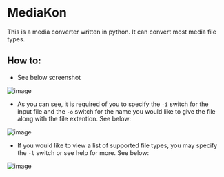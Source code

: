 # MediaKon
This is a media converter written in python. It can convert most media file types.

## How to:
- See below screenshot

![image](https://github.com/metalninja1001/MediaKon/assets/101802030/004188a7-3f58-4a05-be6e-a50b8447fa33)


- As you can see, it is required of you to specify the `-i` switch for the input file and the `-o` switch for the name you would like to give the file along with the file extention. See below:

![image](https://github.com/metalninja1001/MediaKon/assets/101802030/635f8596-5594-4faf-8dbb-33957e11f972)


- If you would like to view a list of supported file types, you may specify the `-l` switch or see help for more. See below:

![image](https://github.com/metalninja1001/MediaKon/assets/101802030/fde5d0e0-cbbb-4b24-8fbd-ce4d5a120c73)
